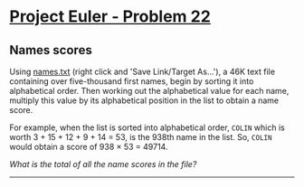 [Project Euler - Problem 22](https://projecteuler.net/problem=22)
======

Names scores
-----
 
 Using [names.txt](./p022_names.txt) (right click and 'Save Link/Target As...'), a 46K text file
 containing over five-thousand first names, begin by sorting it into alphabetical
 order. Then working out the alphabetical value for each name, multiply this
 value by its alphabetical position in the list to obtain a name score.
 
 For example, when the list is sorted into alphabetical order, `COLIN` which is
 worth 3 + 15 + 12 + 9 + 14 = 53, is the 938th name in the list. So, `COLIN` would
 obtain a score of 938 × 53 = 49714.

*What is the total of all the name scores in the file?*

-----
